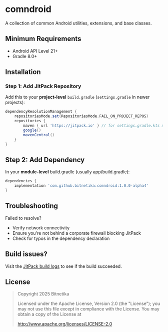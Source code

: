 # comndroid

A collection of common Android utilities, extensions, and base classes.

## Minimum Requirements
- Android API Level 21+
- Gradle 8.0+

## Installation

### Step 1: Add JitPack Repository
Add this to your **project-level** `build.gradle` (`settings.gradle` in newer projects):
```groovy
dependencyResolutionManagement {
    repositoriesMode.set(RepositoriesMode.FAIL_ON_PROJECT_REPOS)
    repositories {
        maven { url 'https://jitpack.io' } // for settings.gradle.kts maven { url = uri("https://jitpack.io") }
        google()
        mavenCentral()
    }
}
```

## Step 2: Add Dependency
In your **module-level** build.gradle (usually app/build.gradle):
```groovy
dependencies {
    implementation 'com.github.bitnetika:comndroid:1.0.0-alpha4'
}
```

## Troubleshooting
Failed to resolve?
- Verify network connectivity 
- Ensure you're not behind a corporate firewall blocking JitPack 
- Check for typos in the dependency declaration

## Build issues?
Visit the [JitPack build logs](https://jitpack.io/#bitnetika/comndroid/1.0.0-alpha4) to see if the build succeeded.

## License
> Copyright 2025 Bitnetika
> 
> Licensed under the Apache License, Version 2.0 (the "License");
> you may not use this file except in compliance with the License.
> You may obtain a copy of the License at
> 
>    http://www.apache.org/licenses/LICENSE-2.0